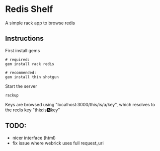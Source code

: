 # Redis Shelf

A simple rack app to browse redis

## Instructions

First install gems

	# required:
    gem install rack redis

	# recommended:
    gem install thin shotgun
	

Start the server

    rackup

Keys are browsed using "localhost:3000/this/is/a/key", which resolves to the redis key "this:is:a:key"


## TODO:

* nicer interface (html)
* fix issue where webrick uses full request_uri
